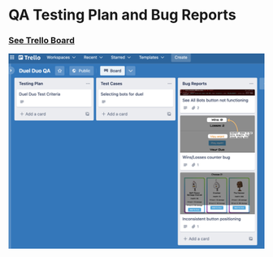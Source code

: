 # QA Testing Plan and Bug Reports

### [See Trello Board](https://trello.com/invite/b/VdWT2uaw/ATTI4101aee95aef5afcfef9f12dcb4357ca3256E517/duel-duo-qa)
![Trello Board](./testing-documentation%402x.png)

